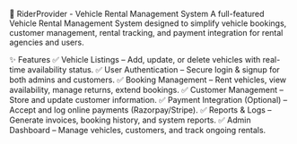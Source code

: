 🚗 RiderProvider - Vehicle Rental Management System
A full-featured Vehicle Rental Management System designed to simplify vehicle bookings, customer management, rental tracking, and payment integration for rental agencies and users.

✨ Features
✅ Vehicle Listings – Add, update, or delete vehicles with real-time availability status.
✅ User Authentication – Secure login & signup for both admins and customers.
✅ Booking Management – Rent vehicles, view availability, manage returns, extend bookings.
✅ Customer Management – Store and update customer information.
✅ Payment Integration (Optional) – Accept and log online payments (Razorpay/Stripe).
✅ Reports & Logs – Generate invoices, booking history, and system reports.
✅ Admin Dashboard – Manage vehicles, customers, and track ongoing rentals.

